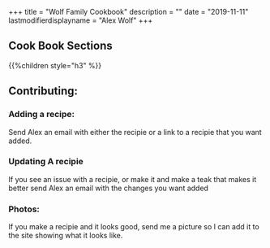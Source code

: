+++
title = "Wolf Family Cookbook"
description = ""
date = "2019-11-11"
lastmodifierdisplayname = "Alex Wolf"
+++

## Cook Book Sections

{{%children style="h3" %}}

## Contributing:

### Adding a recipe: 

Send Alex an email with either the recipie or a link to a recipie that you want added.

### Updating A recipie

If you see an issue with a recipie, or make it and make a teak that makes it better send Alex an email with the changes you want added

### Photos:

If you make a recipie and it looks good, send me a picture so I can add it to the site showing what it looks like.